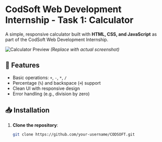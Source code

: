 # CodSoft Web Development Internship - Task 1: Calculator  

A simple, responsive calculator built with **HTML, CSS, and JavaScript** as part of the CodSoft Web Development Internship.  

![Calculator Preview](https://via.placeholder.com/600x400/007bff/ffffff?text=CodSoft+Calculator+Demo) *(Replace with actual screenshot)*  

## 🚀 Features  
- Basic operations: `+`, `-`, `*`, `/`  
- Percentage (`%`) and backspace (`⌫`) support  
- Clean UI with responsive design  
- Error handling (e.g., division by zero)  

## 📥 Installation  
1. **Clone the repository**:  
   ```bash
   git clone https://github.com/your-username/CODSOFT.git